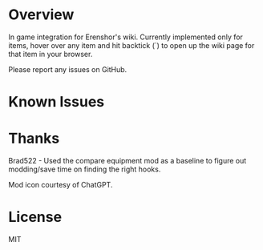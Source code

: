 # Overview
In game integration for Erenshor's wiki. Currently implemented only for items, hover over any item and hit backtick (`) to open up the wiki page for that item in your browser.

Please report any issues on GitHub.

# Known Issues

# Thanks
Brad522 - Used the compare equipment mod as a baseline to figure out modding/save time on finding the right hooks.

Mod icon courtesy of ChatGPT.

# License

MIT